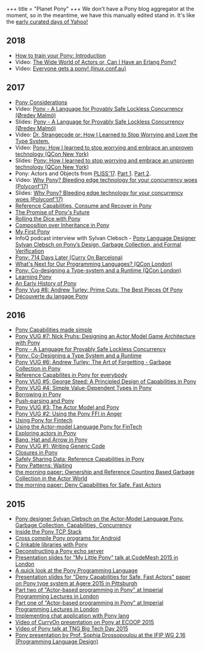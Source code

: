 +++
title = "Planet Pony"
+++
We don't have a Pony blog aggregator at the moment, so in the meantime, we have this manually edited stand in. It's like the [early curated days of Yahoo!](https://www.youtube.com/watch?v=TRAl48Ucgmw)

## 2018

* [How to train your Pony: Introduction](https://paul.lietar.net/2018/03/how-to-train-your-pony-introduction/)
* Video: [The Wide World of Actors or, Can I Have an Erlang Pony?](https://www.youtube.com/watch?v=uv-3ptTD8hg&feature=youtu.be)
* Video: [Everyone gets a pony! (linux.conf.au)](https://www.youtube.com/watch?v=e0197aoljGQ)

## 2017

* [Pony Considerations](https://gist.github.com/aturley/49b60c98306d90ffc2f981515827b005)
* Video: [Pony - A Language for Provably Safe Lockless Concurrency (Øredev Malmö)](https://vimeo.com/242214036)
* Slides: [Pony - A Language for Provably Safe Lockless Concurrency (Øredev Malmö)](https://github.com/jemc/slides-pony)
* Video: [Dr. Strangecode or: How I Learned to Stop Worrying and Love the Type System.](https://www.youtube.com/watch?v=vVheDbrQBDk)
* Video: [Pony: How I learned to stop worrying and embrace an unproven technology (QCon New York)](https://www.infoq.com/presentations/pony-wallaroo)
* Slides: [Pony: How I learned to stop worrying and embrace an unproven technology (QCon New York)](https://speakerdeck.com/seantallen/pony-how-i-learned-to-stop-worrying-and-embrace-an-unproven-technology)
* Pony: Actors and Objects from [PLISS'17](https://pliss2017.github.io/index.html). [Part 1](https://www.youtube.com/watch?v=FSu8mBm3iJs). [Part 2](https://www.youtube.com/watch?v=ypCF34YVtRE).
* Video: [Why Pony? Bleeding edge technology for your concurrency woes (Polyconf'17)](https://eventil.com/presentations/XrsemV)
* Slides: [Why Pony? Bleeding edge technology for your concurrency woes (Polyconf'17)](https://speakerdeck.com/seantallen/why-pony)
* [Reference Capabilities, Consume and Recover in Pony](https://bluishcoder.co.nz/2017/07/31/reference_capabilities_consume_recover_in_pony.html)
* [The Promise of Pony's Future](https://medium.com/@KevinHoffman/the-promise-of-ponys-future-44040a0b64ff)
* [Rolling the Dice with Pony](https://medium.com/@KevinHoffman/rolling-the-dice-with-pony-b7a32a69267b)
* [Composition over Inheritance in Pony](https://medium.com/@KevinHoffman/composition-over-inheritance-in-pony-33bbe107914)
* [My First Pony](https://www.ponylang.org/blog/2017/07/my-first-pony/)
* InfoQ podcast interview with Sylvan Clebsch - [Pony Language Designer Sylvan Clebsch on Pony’s Design, Garbage Collection, and Formal Verification](https://www.infoq.com/podcasts/sylvan-clebsch-pony-formal-verification)
* [Pony: 714 Days Later (Curry On Barcelona)](https://www.youtube.com/watch?v=HGDSnOZaU7Y)
* [What's Next for Our Programming Languages? (QCon London)](https://www.infoq.com/presentations/panel-languages-future)
* [Pony: Co-designing a Type-system and a Runtime (QCon London)](https://www.infoq.com/presentations/pony-type-system)
* [Learning Pony](http://musings.tinbrain.net/blog/2017/may/11/learning-pony/)
* [An Early History of Pony](https://www.ponylang.org/blog/2017/05/an-early-history-of-pony/)
* [Pony Vug #8: Andrew Turley: Prime Cuts: The Best Pieces Of Pony](https://vimeo.com/202387915)
* [Découverte du langage Pony](https://zestedesavoir.com/articles/1329/decouverte-du-langage-pony/)

## 2016

* [Pony Capabilities made simple](https://soyyomakesgames.wordpress.com/2016/10/10/ponys-capabilities-made-simple/)
* [Pony VUG #7: Nick Pruhs: Designing an Actor Model Game Architecture with Pony ](https://vimeo.com/187451870)
* [Pony - A Language for Provably Safe Lockless Concurrency](https://www.linuxfestnorthwest.org/2016/sessions/pony-language-provably-safe-lockless-concurrency)
* [Pony: Co-Designing a Type System and a Runtime](https://www.youtube.com/watch?v=R6T8ytKV6dc)
* [Pony VUG #6: Andrew Turley: The Art of Forgetting - Garbage Collection in Pony](https://vimeo.com/181099993)
* [Reference Capabilites in Pony for everybody](https://zartstrom.github.io/pony/2016/08/28/reference-capabilities-in-pony.html)
* [Pony VUG #5: George Steed: A Principled Design of Capabilities in Pony](https://vimeo.com/178522513)
* [Pony VUG #4: Simple Value-Dependent Types in Pony](https://vimeo.com/175746403)
* [Borrowing in Pony](https://bluishcoder.co.nz/2016/07/18/borrowing-in-pony.html)
* [Push-parsing and Pony](http://maniagnosis.crsr.net/2016/07/push-parsing.html)
* [Pony VUG #3: The Actor Model and Pony](https://vimeo.com/172129187)
* [Pony VUG #2: Using the Pony FFI in Anger](https://vimeo.com/168247590)
* [Using Pony for Fintech](https://www.infoq.com/presentations/pony)
* [Using the Actor-model Language Pony for FinTech](http://www.infoq.com/news/2016/03/pony-fintech)
* [Exploring actors in Pony](https://bluishcoder.co.nz/2016/05/11/exploring-actors-in-pony.html)
* [Bang, Hat and Arrow in Pony](https://bluishcoder.co.nz/2016/05/04/bang-hat-and-arrow-in-pony.html)
* [Pony VUG #1: Writing Generic Code](https://vimeo.com/163871856)
* [Closures in Pony](https://bluishcoder.co.nz/2016/03/15/closures-in-pony.html)
* [Safely Sharing Data: Reference Capabilities in Pony](http://jtfmumm.com/blog/2016/03/06/safely-sharing-data-pony-reference-capabilities/)
* [Pony Patterns: Waiting](http://www.monkeysnatchbanana.com/2016/01/18/pony-patterns-waiting/)
* [the morning paper: Ownership and Reference Counting Based Garbage Collection in the Actor World](http://blog.acolyer.org/2016/02/18/ownership-and-reference-counting-based-garbage-collection-in-the-actor-world/)
* [the morning paper: Deny Capabilities for Safe, Fast Actors](http://blog.acolyer.org/2016/02/17/deny-capabilities/)

## 2015

* [Pony designer Sylvan Clebsch on the Actor-Model Language Pony, Garbage Collection, Capabilities, Concurrency](http://www.infoq.com/interviews/clebsch-pony)
* [Inside the Pony TCP Stack](http://www.monkeysnatchbanana.com/2015/12/19/inside-the-pony-tcp-stack/)
* [Cross compile Pony programs for Android](https://bluishcoder.co.nz/2015/12/17/cross-compile-pony-programs-for-android.html)
* [C linkable libraries with Pony](https://bluishcoder.co.nz/2015/12/16/c-linkable-libraries-with-pony.html)
* [Deconstructing a Pony echo server](http://www.monkeysnatchbanana.com/2015/12/13/deconstructing-a-pony-echo-server/)
* [Presentation slides for "My Little Pony" talk at CodeMesh 2015 in London](https://cdn.rawgit.com/darach/my_little_pony/master/my-little-pony.html)
* [A quick look at the Pony Programming Language](https://bluishcoder.co.nz/2015/11/04/a-quick-look-at-pony.html)
* [Presentation slides for "Deny Capabilities for Safe, Fast Actors" paper on Pony type system at Agere 2015 in Pittsburgh](http://cdn.rawgit.com/sylvanc/pony-lecture/master/agere2015.html)
* [Part two of "Actor-based programming in Pony" at Imperial Programming Lectures in London](https://panopto.imperial.ac.uk/Panopto/Pages/Viewer.aspx?id=2e47f3d3-95e1-45c9-97fd-a9e4f35c66b3)
* [Part one of "Actor-based programming in Pony" at Imperial Programming Lectures in London](https://panopto.imperial.ac.uk/Panopto/Pages/Viewer.aspx?id=aba3f8f7-f050-447c-91c9-61e092d61e85)
* [Implementing chat application with Pony lang](http://www.piotrbuda.me/2015/05/implementing-chat-application-with-pony-lang.html)
* [Video of CurryOn presentation on Pony at ECOOP 2015](https://www.youtube.com/watch?v=KvLjy8w1G_U)
* [Video of Pony talk at TNG Big Tech Day 2015](http://www.techcast.com/events/bigtechday8/pranner-1450/?q=pranner-1450)
* [Pony presentation by Prof. Sophia Drossopoulou at the IFIP WG 2.16 (Programming Language Design)](http://www.doc.ic.ac.uk/~scd/Pony-WG2.16.pdf)
